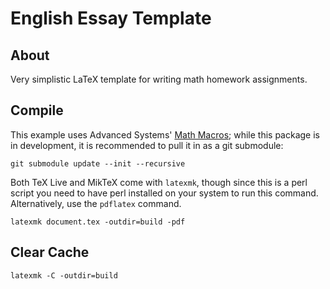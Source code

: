 # English Essay Template

## About

Very simplistic LaTeX template for writing math homework assignments.

## Compile

This example uses Advanced Systems' [Math Macros](https://github.com/Advanced-Systems/mathmacros); while this package is in development, it
is recommended to pull it in as a git submodule:

```
git submodule update --init --recursive
```
Both TeX Live and MikTeX come with `latexmk`, though since this is a
perl script you need to have perl installed on your system to run
this command. Alternatively, use the `pdflatex` command.

```
latexmk document.tex -outdir=build -pdf
```

## Clear Cache

```
latexmk -C -outdir=build
```
